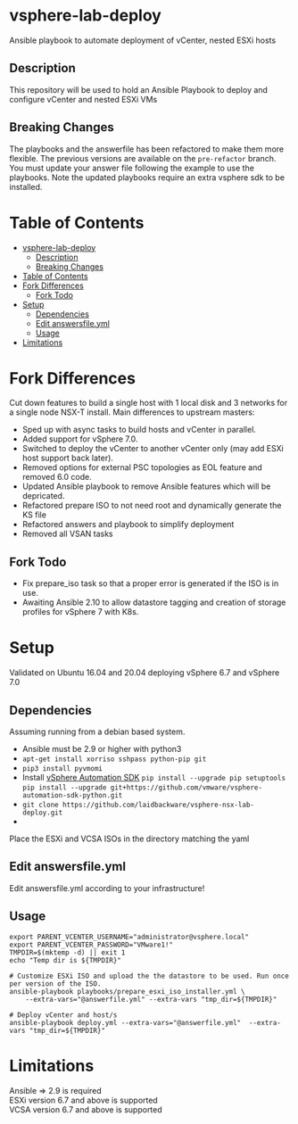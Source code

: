 # vsphere-lab-deploy
Ansible playbook to automate deployment of vCenter, nested ESXi hosts

## Description

This repository will be used to hold an Ansible Playbook to deploy and configure vCenter and nested ESXi VMs 

## Breaking Changes
The playbooks and the answerfile has been refactored to make them more flexible. The previous versions are available on the `pre-refactor` branch. You must update your answer file following the example to use the playbooks. Note the updated playbooks require an extra vsphere sdk to be installed.

# Table of Contents

- [vsphere-lab-deploy](#vsphere-lab-deploy)
  - [Description](#description)
  - [Breaking Changes](#breaking-changes)
- [Table of Contents](#table-of-contents)
- [Fork Differences](#fork-differences)
  - [Fork Todo](#fork-todo)
- [Setup](#setup)
  - [Dependencies](#dependencies)
  - [Edit answersfile.yml](#edit-answersfileyml)
  - [Usage](#usage)
- [Limitations](#limitations)

# Fork Differences
Cut down features to build a single host with 1 local disk and 3 networks for a single node NSX-T install.
Main differences to upstream masters:
- Sped up with async tasks to build hosts and vCenter in parallel. 
- Added support for vSphere 7.0. 
- Switched to deploy the vCenter to another vCenter only (may add ESXi host support back later). 
- Removed options for external PSC topologies as EOL feature and removed 6.0 code.
- Updated Ansible playbook to remove Ansible features which will be depricated.
- Refactored prepare ISO to not need root and dynamically generate the KS file
- Refactored answers and playbook to simplify deployment
- Removed all VSAN tasks

## Fork Todo
- Fix prepare_iso task so that a proper error is generated if the ISO is in use.
- Awaiting Ansible 2.10 to allow datastore tagging and creation of storage profiles for vSphere 7 with K8s.

# Setup

Validated on Ubuntu 16.04 and 20.04 deploying vSphere 6.7 and vSphere 7.0

## Dependencies
Assuming running from a debian based system.
- Ansible must be 2.9 or higher with python3
- `apt-get install xorriso sshpass python-pip git`
- `pip3 install pyvmomi`
- Install [vSphere Automation SDK](https://github.com/vmware/vsphere-automation-sdk-python)
    `pip install --upgrade pip setuptools`
    `pip install --upgrade git+https://github.com/vmware/vsphere-automation-sdk-python.git`
- `git clone https://github.com/laidbackware/vsphere-nsx-lab-deploy.git`
- 

Place the ESXi and VCSA ISOs in the directory matching the yaml <br/>

## Edit answersfile.yml

Edit answersfile.yml according to your infrastructure!

## Usage

```
export PARENT_VCENTER_USERNAME="administrator@vsphere.local"
export PARENT_VCENTER_PASSWORD="VMware1!"
TMPDIR=$(mktemp -d) || exit 1
echo "Temp dir is ${TMPDIR}"

# Customize ESXi ISO and upload the the datastore to be used. Run once per version of the ISO.
ansible-playbook playbooks/prepare_esxi_iso_installer.yml \
    --extra-vars="@answerfile.yml" --extra-vars "tmp_dir=${TMPDIR}"

# Deploy vCenter and host/s
ansible-playbook deploy.yml --extra-vars="@answerfile.yml"  --extra-vars "tmp_dir=${TMPDIR}"
```

# Limitations
Ansible => 2.9 is required <br/>
ESXi version 6.7 and above is supported <br/>
VCSA version 6.7 and above is supported <br/>